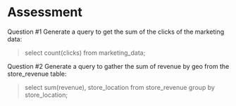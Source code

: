# Assessment
Question #1 Generate a query to get the sum of the clicks of the marketing data: 

>select count(clicks) from marketing_data;

Question #2 Generate a query to gather the sum of revenue by geo from the store_revenue table:

>select sum(revenue), store_location
>from store_revenue
>group by store_location;
